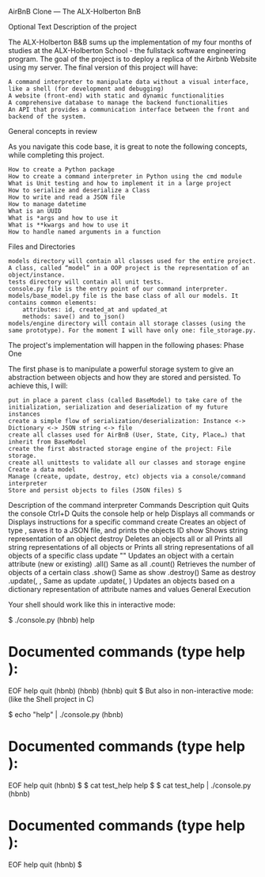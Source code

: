 AirBnB Clone ― The ALX-Holberton BnB

Optional Text
Description of the project

The ALX-Holberton B&B sums up the implementation of my four months of studies at the ALX-Holberton School - the fullstack software engineering program. The goal of the project is to deploy a replica of the Airbnb Website using my server. The final version of this project will have:

    A command interpreter to manipulate data without a visual interface, like a shell (for development and debugging)
    A website (front-end) with static and dynamic functionalities
    A comprehensive database to manage the backend functionalities
    An API that provides a communication interface between the front and backend of the system.

General concepts in review

As you navigate this code base, it is great to note the following concepts, while completing this project.

    How to create a Python package
    How to create a command interpreter in Python using the cmd module
    What is Unit testing and how to implement it in a large project
    How to serialize and deserialize a Class
    How to write and read a JSON file
    How to manage datetime
    What is an UUID
    What is *args and how to use it
    What is **kwargs and how to use it
    How to handle named arguments in a function

Files and Directories

    models directory will contain all classes used for the entire project. A class, called “model” in a OOP project is the representation of an object/instance.
    tests directory will contain all unit tests.
    console.py file is the entry point of our command interpreter.
    models/base_model.py file is the base class of all our models. It contains common elements:
        attributes: id, created_at and updated_at
        methods: save() and to_json()
    models/engine directory will contain all storage classes (using the same prototype). For the moment I will have only one: file_storage.py.

The project's implementation will happen in the following phases:
Phase One

The first phase is to manipulate a powerful storage system to give an abstraction between objects and how they are stored and persisted. To achieve this, I will:

    put in place a parent class (called BaseModel) to take care of the initialization, serialization and deserialization of my future instances
    create a simple flow of serialization/deserialization: Instance <-> Dictionary <-> JSON string <-> file
    create all classes used for AirBnB (User, State, City, Place…) that inherit from BaseModel
    create the first abstracted storage engine of the project: File storage.
    create all unittests to validate all our classes and storage engine
    Create a data model
    Manage (create, update, destroy, etc) objects via a console/command interpreter
    Store and persist objects to files (JSON files) S

Description of the command interpreter
Commands    Description
quit 	    Quits the console
Ctrl+D 	    Quits the console
help or help <command>	Displays all commands or Displays instructions for a specific command
create <class> 		Creates an object of type , saves it to a JSON file, and prints the objects ID
show <class> <ID> 	Shows string representation of an object
destroy <class> <ID> 	Deletes an objects
all or all <class> 	Prints all string representations of all objects or Prints all string representations of all objects of a specific class
update <class> <id> <attribute name> "<attribute value>"  Updates an object with a certain attribute (new or existing)
<class>.all()  Same as all <class>
<class>.count()     Retrieves the number of objects of a certain class
<class>.show(<ID>)  Same as show <class> <ID>
<class>.destroy(<ID>) 	 Same as destroy <class> <ID>
<class>.update(<ID>, <attribute name>, <attribute value>	Same as update <class> <ID> <attribute name> <attribute value>
<class>.update(<ID>, <dictionary representation>) 		Updates an objects based on a dictionary representation of attribute names and values
General Execution

Your shell should work like this in interactive mode:

$ ./console.py
(hbnb) help

Documented commands (type help <topic>):
========================================
EOF  help  quit
(hbnb) 
(hbnb) 
(hbnb) quit
$
But also in non-interactive mode: (like the Shell project in C)

$ echo "help" | ./console.py
(hbnb)

Documented commands (type help <topic>):
========================================
EOF  help  quit
(hbnb) 
$
$ cat test_help
help
$
$ cat test_help | ./console.py
(hbnb)

Documented commands (type help <topic>):
========================================
EOF  help  quit
(hbnb)
$
